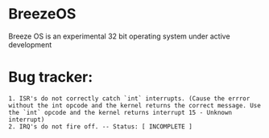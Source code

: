 # BreezeOS
Breeze OS is an experimental 32 bit operating system under active development

# Bug tracker:
    1. ISR's do not correctly catch `int` interrupts. (Cause the errror without the int opcode and the kernel returns the correct message. Use the `int` opcode and the kernel returns interrupt 15 - Unknown interrupt)
    2. IRQ's do not fire off. -- Status: [ INCOMPLETE ]
